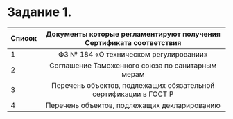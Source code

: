 # Задание 1.

Список|Документы которые регламентируют получения Сертификата соответствия|
:-|:-:
1 | ФЗ № 184 «О техническом регулировании»
2 | Соглашение Таможенного союза по санитарным мерам
3 | Перечень объектов, подлежащих обязательной сертификации в ГОСТ Р
4 | Перечень объектов, подлежащих декларированию 

